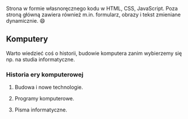 Strona w formie własnoręcznego kodu w HTML, CSS, JavaScript.
Poza stroną główną zawiera również m.in. formularz, obrazy i tekst zmieniane dynamicznie. :smile:

## Komputery
Warto wiedzieć coś o historii, budowie komputera zanim wybierzemy się np. na studia informatyczne.

### Historia ery komputerowej

1. Budowa i nowe technologie.

2. Programy komputerowe.

3. Pisma informatyczne.

